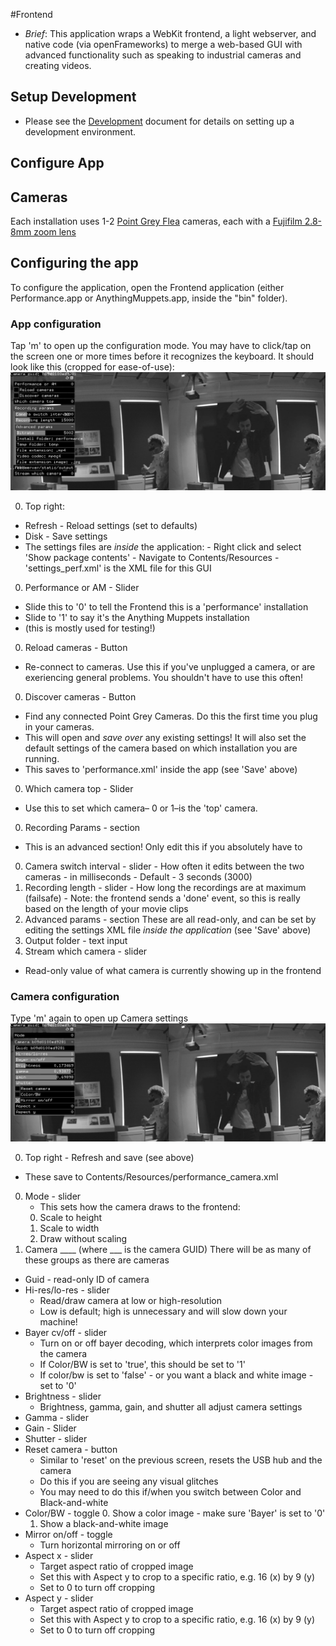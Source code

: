 #Frontend
* _Brief_: This application wraps a WebKit frontend, a light webserver, and native code (via openFrameworks) to merge a web-based GUI with advanced functionality such as speaking to industrial cameras and creating videos.

## Setup Development
* Please see the [Development](Development.md) document for details on setting up a development environment. 

## Configure App

## Cameras
Each installation uses 1-2 [Point Grey Flea](https://www.ptgrey.com/flea3-32-mp-color-usb3-vision-sony-imx036-camera) cameras, each with a [Fujifilm 2.8-8mm zoom lens](https://www.ptgrey.com/fujinon-yv28x28sa-2-hd-vari-focal-lens-3)

## Configuring the app

To configure the application, open the Frontend application (either Performance.app or AnythingMuppets.app, inside the "bin" folder).

### App configuration
Tap 'm' to open up the configuration mode. You may have to click/tap on the screen one or more times before it recognizes the keyboard. It should look like this (cropped for ease-of-use):
![Cfg](screenshots/performance/p_cfg_01.png)

0. Top right:
  - Refresh - Reload settings (set to defaults)
  - Disk - Save settings
   - The settings files are _inside_ the application: 
    - Right click and select 'Show package contents'
    - Navigate to Contents/Resources
    - 'settings_perf.xml' is the XML file for this GUI
0. Performance or AM - Slider
  - Slide this to '0' to tell the Frontend this is a 'performance' installation
  - Slide to '1' to say it's the Anything Muppets installation
  - (this is mostly used for testing!)
0. Reload cameras - Button
  - Re-connect to cameras. Use this if you've unplugged a camera, or are exeriencing general problems. You shouldn't have to use this often!
0. Discover cameras - Button
  - Find any connected Point Grey Cameras. Do this the first time you plug in your cameras.
  - This will open and _save over_ any existing settings! It will also set the default settings of the camera based on which installation you are running.
  - This saves to 'performance.xml' inside the app (see 'Save' above)
0. Which camera top - Slider
  - Use this to set which camera– 0 or 1–is the 'top' camera. 
0. Recording Params - section
  - This is an advanced section! Only edit this if you absolutely have to
   0. Camera switch interval - slider
    - How often it edits between the two cameras - in milliseconds
    - Default - 3 seconds (3000)
   1. Recording length - slider
    - How long the recordings are at maximum (failsafe)
    - Note: the frontend sends a 'done' event, so this is really based on the length of your movie clips
0. Advanced params - section
These are all read-only, and can be set by editing the settings XML file _inside the application_ (see 'Save' above)
  0. Output folder - text input
  0. Stream which camera - slider
   - Read-only value of what camera is currently showing up in the frontend

### Camera configuration
Type 'm' again to open up Camera settings
![Cfg_02](screenshots/performance/p_cfg_02.png)

0. Top right - Refresh and save (see above)
  - These save to Contents/Resources/performance_camera.xml
0. Mode - slider
   - This sets how the camera draws to the frontend:
    0. Scale to height
    1. Scale to width
    2. Draw without scaling
1. Camera ____ (where ___ is the camera GUID)
There will be as many of these groups as there are cameras

  - Guid - read-only ID of camera
  - Hi-res/lo-res - slider
    - Read/draw camera at low or high-resolution
    - Low is default; high is unnecessary and will slow down your machine!
  - Bayer cv/off - slider
    - Turn on or off bayer decoding, which interprets color images from the camera
    - If Color/BW is set to 'true', this should be set to '1'
    - If color/bw is set to 'false' - or you want a black and white image - set to '0'
  - Brightness - slider
    - Brightness, gamma, gain, and shutter all adjust camera settings
  - Gamma - slider
  - Gain - Slider
  - Shutter - slider
  - Reset camera - button
    - Similar to 'reset' on the previous screen, resets the USB hub and the camera
    - Do this if you are seeing any visual glitches
    - You may need to do this if/when you switch between Color and Black-and-white
  - Color/BW - toggle
    0. Show a color image - make sure 'Bayer' is set to '0' 
    1. Show a black-and-white image
  - Mirror on/off - toggle
    - Turn horizontal mirroring on or off
  - Aspect x - slider
    - Target aspect ratio of cropped image
    - Set this with Aspect y to crop to a specific ratio, e.g. 16 (x) by 9 (y)
    - Set to 0 to turn off cropping
  - Aspect y - slider
    - Target aspect ratio of cropped image
    - Set this with Aspect y to crop to a specific ratio, e.g. 16 (x) by 9 (y)
    - Set to 0 to turn off cropping
